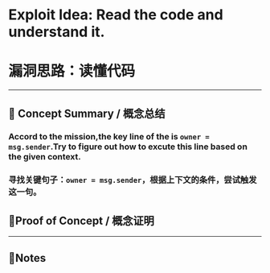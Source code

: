 # Exploit Idea: Read the code and understand it.

# 漏洞思路：读懂代码

---

## 🧠 Concept Summary / 概念总结

### Accord to the mission,the key line of the is `owner = msg.sender`.Try to figure out how to excute this line based on the given context.

### 寻找关键句子：`owner = msg.sender`，根据上下文的条件，尝试触发这一句。

## 🔬Proof of Concept / 概念证明

---

## 📝Notes
